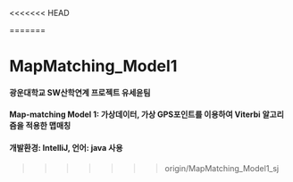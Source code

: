 <<<<<<< HEAD

=======
# MapMatching_Model1
#### 광운대학교 SW산학연계 프로젝트 유세윤팀
#### Map-matching Model 1: 가상데이터, 가상 GPS포인트를 이용하여 Viterbi 알고리즘을 적용한 맵매칭
#### 개발환경: IntelliJ, 언어: java 사용
>>>>>>> origin/MapMatching_Model1_sj
